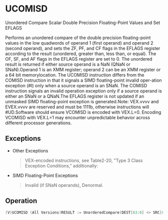 # UCOMISD

Unordered Compare Scalar Double Precision Floating-Point Values and Set EFLAGS

Performs an unordered compare of the double precision floating-point values in the low quadwords of operand 1 (first operand) and operand 2 (second operand), and sets the ZF, PF, and CF flags in the EFLAGS register according to the result (unordered, greater than, less than, or equal).
The OF, SF, and AF flags in the EFLAGS register are set to 0.
The unordered result is returned if either source operand is a NaN (QNaN or SNaN).Operand 1 is an XMM register; operand 2 can be an XMM register or a 64 bit memorylocation.
The UCOMISD instruction differs from the COMISD instruction in that it signals a SIMD floating-point invalid oper-ation exception (#I) only when a source operand is an SNaN.
The COMISD instruction signals an invalid operation exception only if a source operand is either an SNaN or a QNaN.The EFLAGS register is not updated if an unmasked SIMD floating-point exception is generated.Note: VEX.vvvv and EVEX.vvvv are reserved and must be 1111b, otherwise instructions will #UD.Software should ensure VCOMISD is encoded with VEX.L=0.
Encoding VCOMISD with VEX.L=1 may encounter unpredictable behavior across different processor generations.

## Exceptions

- Other Exceptions
  > VEX-encoded instructions, see Table2-20, "Type 3 Class Exception Conditions," additionally:
- SIMD Floating-Point Exceptions
  > Invalid (if SNaN operands), Denormal.

## Operation

```C
(V)UCOMISD (All Versions)RESULT := UnorderedCompare(DEST[63:0] <> SRC[63:0]) {(* Set EFLAGS *) CASE (RESULT) OFUNORDERED: ZF,PF,CF := 111;GREATER_THAN: ZF,PF,CF := 000;LESS_THAN: ZF,PF,CF := 001;EQUAL: ZF,PF,CF := 100;Intel C/C++ Compiler Intrinsic EquivalentVUCOMISD int _mm_comi_round_sd(__m128d a, __m128d b, int imm, int sae); UCOMISD int _mm_ucomieq_sd(__m128d a, __m128d b)UCOMISD int _mm_ucomilt_sd(__m128d a, __m128d b)UCOMISD int _mm_ucomile_sd(__m128d a, __m128d b)UCOMISD int _mm_ucomigt_sd(__m128d a, __m128d b)UCOMISD int _mm_ucomige_sd(__m128d a, __m128d b)UCOMISD int _mm_ucomineq_sd(__m128d a, __m128d b)
```
